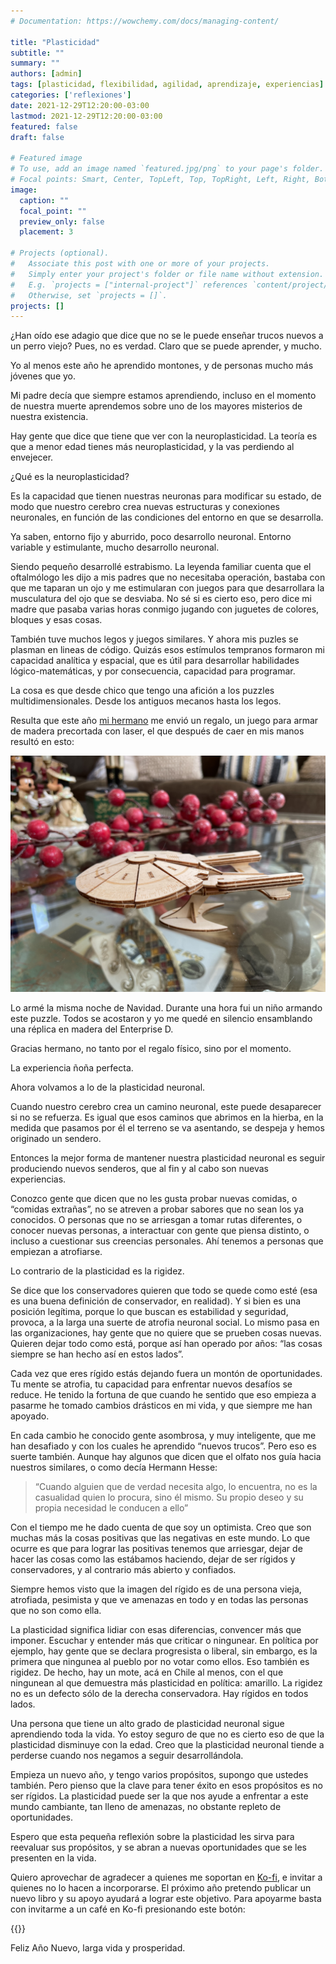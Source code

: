 ```yaml
---
# Documentation: https://wowchemy.com/docs/managing-content/

title: "Plasticidad"
subtitle: ""
summary: ""
authors: [admin]
tags: [plasticidad, flexibilidad, agilidad, aprendizaje, experiencias]
categories: ['reflexiones']
date: 2021-12-29T12:20:00-03:00
lastmod: 2021-12-29T12:20:00-03:00
featured: false
draft: false

# Featured image
# To use, add an image named `featured.jpg/png` to your page's folder.
# Focal points: Smart, Center, TopLeft, Top, TopRight, Left, Right, BottomLeft, Bottom, BottomRight.
image:
  caption: ""
  focal_point: ""
  preview_only: false
  placement: 3

# Projects (optional).
#   Associate this post with one or more of your projects.
#   Simply enter your project's folder or file name without extension.
#   E.g. `projects = ["internal-project"]` references `content/project/deep-learning/index.md`.
#   Otherwise, set `projects = []`.
projects: []
---
```


¿Han oído ese adagio que dice que no se le puede enseñar trucos nuevos a un perro viejo? Pues, no es verdad. Claro que se puede aprender, y mucho. 

Yo al menos este año he aprendido montones, y de personas mucho más jóvenes que yo.

Mi padre decía que siempre estamos aprendiendo, incluso en el momento de nuestra muerte aprendemos sobre uno de los mayores misterios de nuestra existencia.

Hay gente que dice que tiene que ver con la neuroplasticidad. La teoría es que a menor edad tienes más neuroplasticidad, y la vas perdiendo al envejecer.

¿Qué es la neuroplasticidad?

Es la capacidad que tienen nuestras neuronas para modificar su estado, de modo que nuestro cerebro crea nuevas estructuras y conexiones neuronales, en función de las condiciones del entorno en que se desarrolla.

Ya saben, entorno fijo y aburrido, poco desarrollo neuronal. Entorno variable y estimulante, mucho desarrollo neuronal.

Siendo pequeño desarrollé estrabismo. La leyenda familiar cuenta que  el oftalmólogo les dijo a mis padres que no necesitaba operación, bastaba con que me taparan un ojo y me estimularan con juegos para que desarrollara la musculatura del ojo que se desviaba. No sé si es cierto eso, pero dice mi madre que pasaba varias horas conmigo jugando con juguetes de colores, bloques y esas cosas.

También tuve muchos legos y juegos similares. Y ahora mis puzles se plasman en lineas de código. Quizás esos estímulos tempranos formaron mi capacidad analítica y espacial, que es útil para desarrollar habilidades lógico-matemáticas, y por consecuencia, capacidad para programar.

La cosa es que desde chico que tengo una afición a los puzzles multidimensionales. Desde los antiguos mecanos hasta los legos. 

Resulta que este año [mi hermano](http://www.ricardodiaz.org) me envió un regalo, un juego para armar de madera precortada con laser, el que después de caer en mis manos resultó en esto:

![](enterprise.jpg)


Lo armé la misma noche de Navidad. Durante una hora fui un niño armando este puzzle. Todos se acostaron y yo me quedé en silencio ensamblando una réplica en madera del Enterprise D. 

Gracias hermano, no tanto por el regalo físico, sino por el momento.

La experiencia ñoña perfecta.

Ahora volvamos a lo de la plasticidad neuronal.

Cuando nuestro cerebro crea un camino neuronal, este puede desaparecer si no se refuerza. Es igual que esos caminos que abrimos en la hierba, en la medida que pasamos por él el terreno se va asentando, se despeja y hemos originado un sendero.

Entonces la mejor forma de mantener  nuestra plasticidad neuronal es seguir produciendo nuevos senderos, que al fin y al cabo son nuevas experiencias.

Conozco gente que dicen que no les gusta probar nuevas comidas, o “comidas extrañas”, no se atreven a probar sabores que no sean los ya conocidos. O personas que no se arriesgan a tomar rutas diferentes, o conocer nuevas personas, a interactuar con gente que piensa distinto, o incluso a cuestionar sus creencias personales. Ahí tenemos a personas que empiezan a atrofiarse.

Lo contrario de la plasticidad es la rigidez.

Se dice que los conservadores quieren que todo se quede como esté (esa es una buena definición de conservador, en realidad). Y si bien es una posición legítima, porque lo que buscan es estabilidad y seguridad, provoca, a la larga una suerte de atrofia neuronal social. Lo mismo pasa en las organizaciones, hay gente que no quiere que se prueben cosas nuevas. Quieren dejar todo como está, porque así han operado por años: “las cosas siempre se han hecho así en estos lados”.

Cada vez que eres rígido estás dejando fuera un montón de oportunidades. Tu mente se atrofia, tu capacidad para enfrentar nuevos desafíos se reduce. He tenido la fortuna de que cuando he sentido que eso empieza a pasarme he tomado cambios drásticos en mi vida, y que siempre me han apoyado. 

En cada cambio he conocido gente asombrosa, y muy inteligente, que me han desafiado y con los cuales he aprendido “nuevos trucos”. Pero eso es suerte también. Aunque hay algunos que dicen que el olfato nos guía hacia nuestros similares, o como decía Hermann Hesse: 

> “Cuando alguien que de verdad necesita algo, lo encuentra, no es la casualidad quien lo procura, sino él mismo. Su propio deseo y su propia necesidad le conducen a ello”


Con el tiempo me he dado cuenta de que soy un optimista. Creo que son muchas más la cosas positivas que las negativas en este mundo. Lo que ocurre es que para lograr las positivas tenemos que arriesgar, dejar de hacer las cosas como las estábamos haciendo, dejar de ser rígidos y conservadores, y al contrario más abierto y confiados. 

Siempre hemos visto que la imagen del rígido es de una persona vieja, atrofiada, pesimista y que ve amenazas en todo y en todas las personas que no son como ella. 

La plasticidad significa lidiar con esas diferencias, convencer más que imponer. Escuchar y entender más que criticar o ningunear. En política por ejemplo, hay gente que se declara progresista o liberal, sin embargo, es la primera que ningunea al pueblo por no votar como ellos. Eso también es rigidez. De hecho, hay un mote, acá en Chile al menos, con el que ningunean al que demuestra más plasticidad en política: amarillo. La rigidez no es un defecto sólo de la derecha conservadora. Hay rígidos en todos lados.

Una persona que tiene un alto grado de plasticidad neuronal sigue aprendiendo toda la vida. Yo estoy seguro de que no es cierto eso de que la plasticidad disminuye con la edad. Creo que la plasticidad neuronal tiende a perderse cuando nos negamos a seguir desarrollándola.  

Empieza un nuevo año, y tengo varios propósitos, supongo que ustedes también. Pero pienso que la clave para tener éxito en esos propósitos es no ser rígidos. La plasticidad puede ser la que nos ayude a enfrentar a este mundo cambiante, tan lleno de amenazas, no obstante repleto de oportunidades. 

Espero que esta pequeña reflexión sobre la plasticidad les sirva para reevaluar sus propósitos, y se abran a nuevas oportunidades que se les presenten en la vida. 

Quiero aprovechar de agradecer a quienes me soportan en [Ko-fi](https://ko-fi.com/lnds), e invitar a quienes no lo hacen a incorporarse. El próximo año pretendo publicar un nuevo libro y su apoyo ayudará a lograr este objetivo. Para apoyarme basta con invitarme a un café en Ko-fi presionando este botón:

{{<koffe >}}


Feliz Año Nuevo, larga vida y prosperidad.